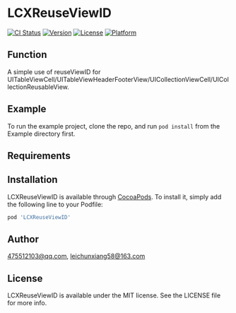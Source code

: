 # LCXReuseViewID

[![CI Status](https://img.shields.io/travis/475512103@qq.com/LCXReuseViewID.svg?style=flat)](https://travis-ci.org/475512103@qq.com/LCXReuseViewID)
[![Version](https://img.shields.io/cocoapods/v/LCXReuseViewID.svg?style=flat)](https://cocoapods.org/pods/LCXReuseViewID)
[![License](https://img.shields.io/cocoapods/l/LCXReuseViewID.svg?style=flat)](https://cocoapods.org/pods/LCXReuseViewID)
[![Platform](https://img.shields.io/cocoapods/p/LCXReuseViewID.svg?style=flat)](https://cocoapods.org/pods/LCXReuseViewID)

## Function

A simple use of reuseViewID for UITableViewCell/UITableViewHeaderFooterView/UICollectionViewCell/UICollectionReusableView.

## Example

To run the example project, clone the repo, and run `pod install` from the Example directory first.

## Requirements

## Installation

LCXReuseViewID is available through [CocoaPods](https://cocoapods.org). To install
it, simply add the following line to your Podfile:

```ruby
pod 'LCXReuseViewID'
```

## Author

475512103@qq.com, leichunxiang58@163.com

## License

LCXReuseViewID is available under the MIT license. See the LICENSE file for more info.

